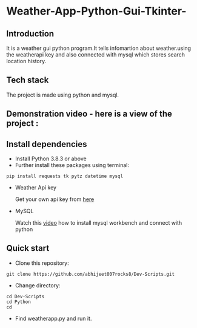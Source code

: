 # Weather-App-Python-Gui-Tkinter-

## Introduction

It is a weather gui python program.It tells infomartion about weather.using the weatherapi key and also connected with mysql which stores search location history.


## Tech stack
The project is made using python and mysql.

## Demonstration video - here is a view of the project :


## Install dependencies
- Install Python 3.8.3 or above
- Further install these packages using terminal:
```
pip install requests tk pytz datetime mysql
```
- Weather Api key

   Get your own api key from [here](https://www.weatherapi.com/)

- MySQL 
   
   Watch this [video](https://www.youtube.com/watch?v=3vsC05rxZ8c) how to install mysql workbench and connect with python


## Quick start
- Clone this repository:
```
git clone https://github.com/abhijeet007rocks8/Dev-Scripts.git
```
- Change directory:
```
cd Dev-Scripts
cd Python
cd 

```

- Find weatherapp.py and run it.

